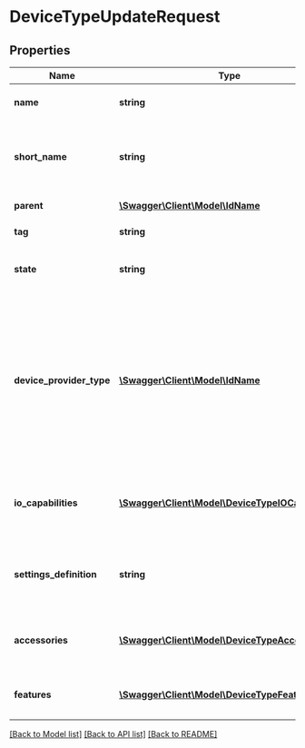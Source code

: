 # DeviceTypeUpdateRequest

## Properties
Name | Type | Description | Notes
------------ | ------------- | ------------- | -------------
**name** | **string** | A unique name for this entity | [optional] 
**short_name** | **string** | A short name for this device type (usually just a model number) | [optional] 
**parent** | [**\Swagger\Client\Model\IdName**](IdName.md) | The parent of this entity | [optional] 
**tag** | **string** | A unique tag for this entity | [optional] 
**state** | **string** | The current state of the device type object | [optional] 
**device_provider_type** | [**\Swagger\Client\Model\IdName**](IdName.md) | An optional link to a device provider that supplies the data for this device type. If this is set, the user will be  required to select the device provider on device configuration. | [optional] 
**io_capabilities** | [**\Swagger\Client\Model\DeviceTypeIOCapabilities**](DeviceTypeIOCapabilities.md) | Defines the types of IOs that are available on this device type | [optional] 
**settings_definition** | **string** | A form definition for custom settings in this device type | [optional] 
**accessories** | [**\Swagger\Client\Model\DeviceTypeAccessories**](DeviceTypeAccessories.md) | A list of available accessories for this device type | [optional] 
**features** | [**\Swagger\Client\Model\DeviceTypeFeatures**](DeviceTypeFeatures.md) | A map of features for this device type | [optional] 

[[Back to Model list]](../README.md#documentation-for-models) [[Back to API list]](../README.md#documentation-for-api-endpoints) [[Back to README]](../README.md)


